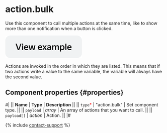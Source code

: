 # action.bulk

Use this component to call multiple actions at the same time, like to show more than one notification when a button is clicked.

[![View example in the sandbox](../_images/buttons/view-example.svg)](https://ya.cc/t/jH6BvDpE3twfMn)

Actions are invoked in the order in which they are listed. This means that if two actions write a value to the same variable, the variable will always have the second value.

## Component properties {#properties}

#|
|| **Name** | **Type** | **Description** ||
|| `type`<span style="color: red">\*</span> | "action.bulk" | Set component type. ||
|| `payload` | _array_ | An array of actions that you want to call. ||
|| `payload[]` | _action_ | Action. ||
|#

{% include [contact-support](../_includes/contact-support.md) %}
